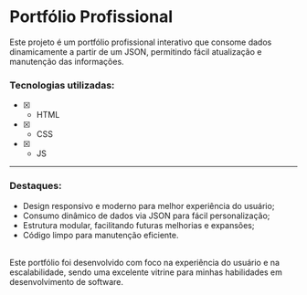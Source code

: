 # Portfólio Profissional
Este projeto é um portfólio profissional interativo que consome dados dinamicamente a partir de um JSON, permitindo fácil atualização e manutenção das informações.

### Tecnologias utilizadas:
- [x] - HTML
- [x] - CSS
- [x] - JS

---
### Destaques:
- Design responsivo e moderno para melhor experiência do usuário;
- Consumo dinâmico de dados via JSON para fácil personalização;
- Estrutura modular, facilitando futuras melhorias e expansões;
- Código limpo para manutenção eficiente.

<br>Este portfólio foi desenvolvido com foco na experiência do usuário e na escalabilidade, sendo uma excelente vitrine para minhas habilidades em desenvolvimento de software.
